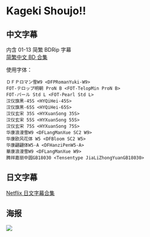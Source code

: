 # Kageki Shoujo!!

## 中文字幕

内含 01-13 简繁 BDRip 字幕  
[简繁中文 BD 合集](https://github.com/Nekomoekissaten-SUB/Nekomoekissaten-Storage/releases/download/subtitle_pkg/Kageki_Shoujo_BD_zho.7z)

使用字体：
```
ＤＦＰロマン雪W9 <DFPRomanYuki-W9>
FOT-テロップ明朝 ProN B <FOT-TelopMin ProN B>
FOT-パール Std L <FOT-Pearl Std L>
汉仪旗黑-45S <HYQiHei-45S>
汉仪旗黑-65S <HYQiHei-65S>
汉仪玄宋 35S <HYXuanSong 35S>
汉仪玄宋 55S <HYXuanSong 55S>
汉仪玄宋 75S <HYXuanSong 75S>
华康浪漫雪W9 <DFLangManXue SC2 W9>
华康欧风花体 W5 <DFBloom SC2 W5>
华康翩翩体W5-A <DFHanziPenW5-A>
華康浪漫雪W9 <DFLangManXue W9>
腾祥嘉丽中圆GB18030 <Tensentype JiaLiZhongYuanGB18030>
```

## 日文字幕

[Netflix 日文字幕合集](https://github.com/Nekomoekissaten-SUB/Nekomoekissaten-Storage/releases/download/subtitle_pkg/Kageki_Shoujo_jpn.7z)

## 海报

![](https://nekomoe.pages.dev/images/2021-07/kageki_poster.png)